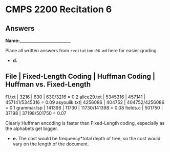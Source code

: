 # CMPS 2200 Recitation 6
## Answers

**Name:**_________________________


Place all written answers from `recitation-06.md` here for easier grading.



- **d.**

File | Fixed-Length Coding | Huffman Coding | Huffman vs. Fixed-Length
----------------------------------------------------------------------
f1.txt      |   3216             |  630           | 630/3216 = 0.2
alice29.txt |   5345316          |  457141        | 457141/5345316 = 0.09
asyoulik.txt|   4256086          |  404752        | 404752/4256086 = 0.1
grammar.lsp |   141398           |  11730         | 11730/141398 = 0.08
fields.c    |   501750           |  37198         | 37198/501750 = 0.07

Clearly Huffman encoding is faster than Fixed-Length coding, especially as the alphabets get bigger.

- **e.**
The cost would be frequency*total depth of tree, so the cost would vary on the length of the document.

